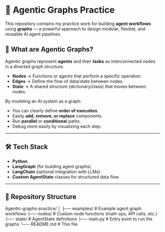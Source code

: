 # 🧠 Agentic Graphs Practice

This repository contains my practice work for building **agent workflows** using **graphs** — a powerful approach to design modular, flexible, and reusable AI agent pipelines.  

## 📌 What are Agentic Graphs?
Agentic graphs represent **agents** and their **tasks** as interconnected nodes in a directed graph structure.  
- **Nodes** → Functions or agents that perform a specific operation.  
- **Edges** → Define the flow of data/state between nodes.  
- **State** → A shared structure (dictionary/class) that moves between nodes.  

By modeling an AI system as a graph:
- You can clearly define **order of execution**.
- Easily **add, remove, or replace** components.
- Run **parallel** or **conditional** paths.
- Debug more easily by visualizing each step.

---

## 🛠 Tech Stack
- **Python**
- **LangGraph** (for building agent graphs)
- **LangChain** (optional integration with LLMs)
- **Custom AgentState** classes for structured data flow

---

## 📂 Repository Structure
Agentic-graphs-practice/
│
├── examples/ # Example agent graph workflows
├── nodes/ # Custom node functions (math ops, API calls, etc.)
├── state/ # AgentState definitions
├── main.py # Entry point to run the graphs
└── README.md # This file
